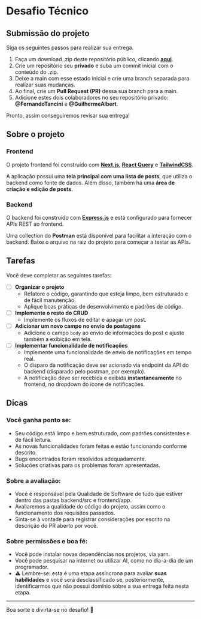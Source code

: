 # Desafio Técnico

## **Submissão do projeto**

Siga os seguintes passos para realizar sua entrega.

1. Faça um download .zip deste repositório público, clicando **[aqui](https://github.com/Cidadania-Ja/code-maze/archive/refs/heads/main.zip)**.
2. Crie um repositório seu **privado** e suba um commit inicial com o conteúdo do .zip.
3. Deixe a main com esse estado inicial e crie uma branch separada para realizar suas mudanças.
4. Ao final, crie um **Pull Request (PR)** dessa sua branch para a main.
5. Adicione estes dois colaboradores no seu repositório privado: **@FernandoTancini** e **@GuilhermeAlbert**.

Pronto, assim conseguiremos revisar sua entrega!

## **Sobre o projeto**

### Frontend

O projeto frontend foi construído com **[Next.js](https://nextjs.org/)**, **[React Query](https://tanstack.com/query/latest)** e **[TailwindCSS](https://tailwindcss.com/)**.

A aplicação possui uma **tela principal com uma lista de posts**, que utiliza o backend como fonte de dados. Além disso, também há uma **área de criação e edição de posts**.

### Backend

O backend foi construído com **[Express.js](https://expressjs.com/)** e está configurado para fornecer APIs REST ao frontend.

Uma collection do **Postman** está disponível para facilitar a interação com o backend. Baixe o arquivo na raiz do projeto para começar a testar as APIs.

## Tarefas

Você deve completar as seguintes tarefas:

- [ ] **Organizar o projeto**
  - Refatore o código, garantindo que esteja limpo, bem estruturado e de fácil manutenção.
  - Aplique boas práticas de desenvolvimento e padrões de código.
- [ ] **Implemente o resto do CRUD**
  - Implemente os fluxos de editar e apagar um post.
- [ ] **Adicionar um novo campo no envio de postagens**
  - Adicione o campo `body` ao envio de informações do post e ajuste também a exibição em tela.
- [ ] **Implementar funcionalidade de notificações**
  - Implemente uma funcionalidade de envio de notificações em tempo real.
  - O disparo da notificação deve ser acionado via endpoint da API do backend (disparado pelo postman, por exemplo).
  - A notificação deve ser recebida e exibida **instantaneamente** no frontend, no dropdown do ícone de notificações.

## Dicas

### **Você ganha ponto se:**

- Seu código está limpo e bem estruturado, com padrões consistentes e de fácil leitura.
- As novas funcionalidades foram feitas e estão funcionando conforme descrito.
- Bugs encontrados foram resolvidos adequadamente.
- Soluções criativas para os problemas foram apresentadas.

### **Sobre a avaliação:**

- Você é responsável pela Qualidade de Software de tudo que estiver dentro das pastas backend/src e frontend/app.
- Avaliaremos a qualidade do código do projeto, assim como o funcionamento dos requisitos passados.
- Sinta-se à vontade para registrar considerações por escrito na descrição do PR aberto por você.

### **Sobre permissões e boa fé:**

- Você pode instalar novas dependências nos projetos, via yarn.
- Você pode pesquisar na internet ou utilizar AI, como no dia-a-dia de um programador.
- ⚠️ Lembre-se: esta é uma etapa assíncrona para avaliar **suas habilidades** e você será desclassificado se, posteriormente, identificarmos que não possui domínio sobre a sua entrega feita nesta etapa.

---

Boa sorte e divirta-se no desafio! 🚀
